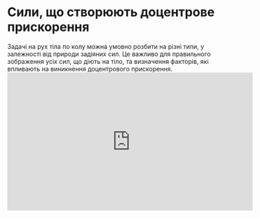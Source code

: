 # Сили, що створюють доцентрове прискорення

<div class="space">Задачi на рух тiла по колу можна умовно розбити на рiзнi типи, у залежності від природи задіяних сил. Це важливо для правильного зображення усiх сил, що дiють на тiло, та визначення факторiв, якi впливають на виникнення доцентрового прискорення.</div>

<div class="space"><div class="fluidMedia">
<iframe width="560" height="315" src="https://www.youtube.com/embed/8lzX6bBaUbo" frameborder="0" allowfullscreen></iframe>
</div>
<div class="popup">
</div></div>
